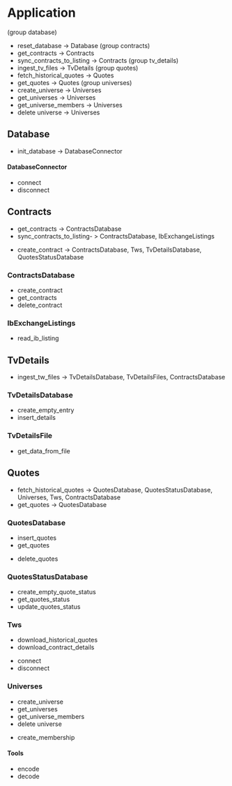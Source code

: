 # Application
(group database)
+ reset_database -> Database
(group contracts)
+ get_contracts -> Contracts
+ sync_contracts_to_listing -> Contracts
(group tv_details)
+ ingest_tv_files -> TvDetails
(group quotes)
+ fetch_historical_quotes -> Quotes
+ get_quotes -> Quotes
(group universes)
+ create_universe -> Universes
+ get_universes -> Universes
+ get_universe_members -> Universes
+ delete universe -> Universes

## Database
+ init_database -> DatabaseConnector
#### DatabaseConnector
+ connect
+ disconnect

## Contracts
+ get_contracts -> ContractsDatabase
+ sync_contracts_to_listing- > ContractsDatabase, IbExchangeListings
- create_contract -> ContractsDatabase, Tws, TvDetailsDatabase, QuotesStatusDatabase
### ContractsDatabase
+ create_contract
+ get_contracts
+ delete_contract
### IbExchangeListings
+ read_ib_listing

## TvDetails
+ ingest_tw_files -> TvDetailsDatabase, TvDetailsFiles, ContractsDatabase
### TvDetailsDatabase
+ create_empty_entry
+ insert_details
### TvDetailsFile
+ get_data_from_file

## Quotes
+ fetch_historical_quotes -> QuotesDatabase, QuotesStatusDatabase, Universes, Tws, ContractsDatabase
+ get_quotes -> QuotesDatabase
### QuotesDatabase
+ insert_quotes
+ get_quotes
- delete_quotes
### QuotesStatusDatabase
+ create_empty_quote_status
+ get_quotes_status
+ update_quotes_status

### Tws
+ download_historical_quotes
+ download_contract_details
- connect
- disconnect

### Universes
+ create_universe
+ get_universes
+ get_universe_members
+ delete universe
- create_membership

#### Tools
+ encode
+ decode
